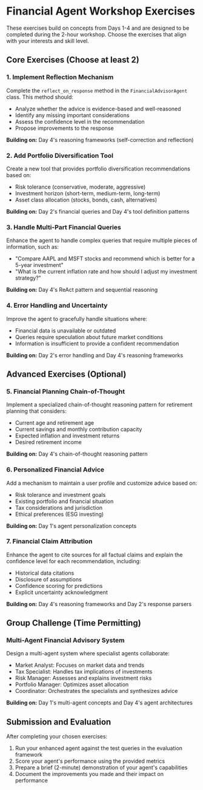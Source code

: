 # Financial Agent Workshop Exercises

These exercises build on concepts from Days 1-4 and are designed to be completed during the 2-hour workshop. Choose the exercises that align with your interests and skill level.

## Core Exercises (Choose at least 2)

### 1. Implement Reflection Mechanism
Complete the `reflect_on_response` method in the `FinancialAdvisorAgent` class. This method should:
- Analyze whether the advice is evidence-based and well-reasoned
- Identify any missing important considerations
- Assess the confidence level in the recommendation
- Propose improvements to the response

**Building on:** Day 4's reasoning frameworks (self-correction and reflection)

### 2. Add Portfolio Diversification Tool
Create a new tool that provides portfolio diversification recommendations based on:
- Risk tolerance (conservative, moderate, aggressive)
- Investment horizon (short-term, medium-term, long-term)
- Asset class allocation (stocks, bonds, cash, alternatives)

**Building on:** Day 2's financial queries and Day 4's tool definition patterns

### 3. Handle Multi-Part Financial Queries
Enhance the agent to handle complex queries that require multiple pieces of information, such as:
- "Compare AAPL and MSFT stocks and recommend which is better for a 5-year investment"
- "What is the current inflation rate and how should I adjust my investment strategy?"

**Building on:** Day 4's ReAct pattern and sequential reasoning

### 4. Error Handling and Uncertainty
Improve the agent to gracefully handle situations where:
- Financial data is unavailable or outdated
- Queries require speculation about future market conditions
- Information is insufficient to provide a confident recommendation

**Building on:** Day 2's error handling and Day 4's reasoning frameworks

## Advanced Exercises (Optional)

### 5. Financial Planning Chain-of-Thought
Implement a specialized chain-of-thought reasoning pattern for retirement planning that considers:
- Current age and retirement age
- Current savings and monthly contribution capacity
- Expected inflation and investment returns
- Desired retirement income

**Building on:** Day 4's chain-of-thought reasoning pattern

### 6. Personalized Financial Advice
Add a mechanism to maintain a user profile and customize advice based on:
- Risk tolerance and investment goals
- Existing portfolio and financial situation
- Tax considerations and jurisdiction
- Ethical preferences (ESG investing)

**Building on:** Day 1's agent personalization concepts

### 7. Financial Claim Attribution
Enhance the agent to cite sources for all factual claims and explain the confidence level for each recommendation, including:
- Historical data citations
- Disclosure of assumptions
- Confidence scoring for predictions
- Explicit uncertainty acknowledgment

**Building on:** Day 4's reasoning frameworks and Day 2's response parsers

## Group Challenge (Time Permitting)

### Multi-Agent Financial Advisory System
Design a multi-agent system where specialist agents collaborate:
- Market Analyst: Focuses on market data and trends
- Tax Specialist: Handles tax implications of investments
- Risk Manager: Assesses and explains investment risks
- Portfolio Manager: Optimizes asset allocation
- Coordinator: Orchestrates the specialists and synthesizes advice

**Building on:** Day 1's multi-agent concepts and Day 4's agent architectures

## Submission and Evaluation

After completing your chosen exercises:
1. Run your enhanced agent against the test queries in the evaluation framework
2. Score your agent's performance using the provided metrics
3. Prepare a brief (2-minute) demonstration of your agent's capabilities
4. Document the improvements you made and their impact on performance